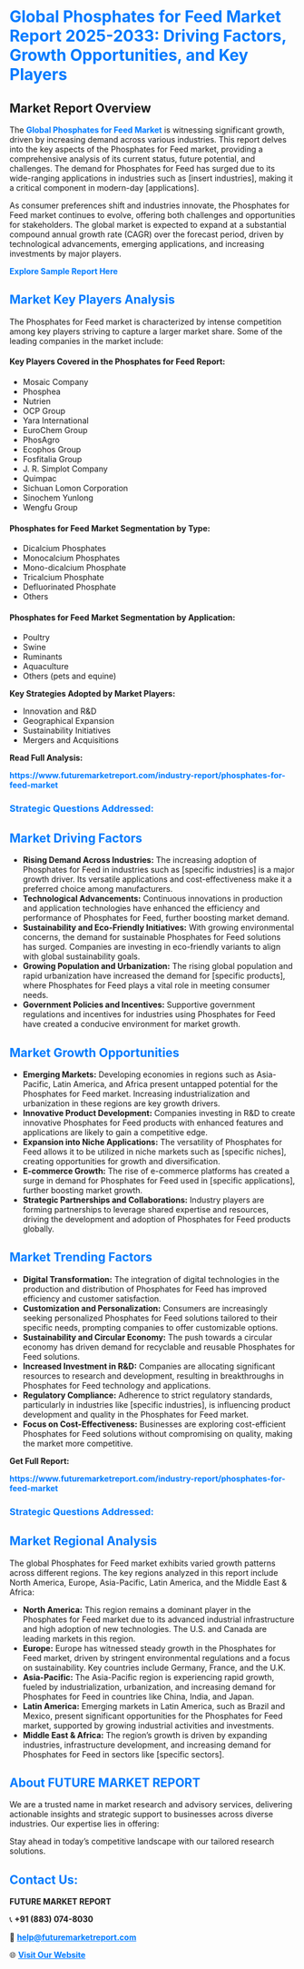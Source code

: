 <h1 style="color: #007BFF;">Global Phosphates for Feed Market Report 2025-2033: Driving Factors, Growth Opportunities, and Key Players</h1>

<section id="overview">
<h2>Market Report Overview</h2>
<p>The <a href="https://www.futuremarketreport.com/industry-report/phosphates-for-feed-market" style="color: #007BFF; text-decoration: none;"><strong>Global Phosphates for Feed Market</strong></a> is witnessing significant growth, driven by increasing demand across various industries. This report delves into the key aspects of the Phosphates for Feed market, providing a comprehensive analysis of its current status, future potential, and challenges. The demand for Phosphates for Feed has surged due to its wide-ranging applications in industries such as [insert industries], making it a critical component in modern-day [applications].</p>
<p>As consumer preferences shift and industries innovate, the Phosphates for Feed market continues to evolve, offering both challenges and opportunities for stakeholders. The global market is expected to expand at a substantial compound annual growth rate (CAGR) over the forecast period, driven by technological advancements, emerging applications, and increasing investments by major players.</p>
</section>

<section id="overview">
<p><a href="https://www.futuremarketreport.com/request-sample/reportId=55289" style="color: #007BFF; text-decoration: none;"><strong>Explore Sample Report Here</strong></a></p>
</section>

<section id="key-players">
<h2 style="color: #007BFF;">Market Key Players Analysis</h2>
<p>The Phosphates for Feed market is characterized by intense competition among key players striving to capture a larger market share. Some of the leading companies in the market include:</p>
<h4>Key Players Covered in the Phosphates for Feed Report:</h4>
<ul><li>Mosaic Company</li><li>Phosphea</li><li>Nutrien</li><li>OCP Group</li><li>Yara International</li><li>EuroChem Group</li><li>PhosAgro</li><li>Ecophos Group</li><li>Fosfitalia Group</li><li>J. R. Simplot Company</li><li>Quimpac</li><li>Sichuan Lomon Corporation</li><li>Sinochem Yunlong</li><li>Wengfu Group</li></ul>
<h4>Phosphates for Feed Market Segmentation by Type:</h4>
<ul><li>Dicalcium Phosphates</li><li>Monocalcium Phosphates</li><li>Mono-dicalcium Phosphate</li><li>Tricalcium Phosphate</li><li>Defluorinated Phosphate</li><li>Others</li></ul>

<h4>Phosphates for Feed Market Segmentation by Application:</h4>
<ul><li>Poultry</li><li>Swine</li><li>Ruminants</li><li>Aquaculture</li><li>Others (pets and equine)</li></ul>
<p><strong>Key Strategies Adopted by Market Players:</strong></p>
<ul>
<li>Innovation and R&D</li>
<li>Geographical Expansion</li>
<li>Sustainability Initiatives</li>
<li>Mergers and Acquisitions</li>
</ul>
</section>

<section>
<p><strong>Read Full Analysis: </strong></p><a href="https://www.futuremarketreport.com/industry-report/phosphates-for-feed-market" style="color: #007BFF; text-decoration: none;"><strong>https://www.futuremarketreport.com/industry-report/phosphates-for-feed-market</strong></a>
<h3 style="color: #007BFF;">Strategic Questions Addressed:</h3>
</section>

<section id="driving-factors">
<h2 style="color: #007BFF;">Market Driving Factors</h2>
<ul>
<li><strong>Rising Demand Across Industries:</strong> The increasing adoption of Phosphates for Feed in industries such as [specific industries] is a major growth driver. Its versatile applications and cost-effectiveness make it a preferred choice among manufacturers.</li>
<li><strong>Technological Advancements:</strong> Continuous innovations in production and application technologies have enhanced the efficiency and performance of Phosphates for Feed, further boosting market demand.</li>
<li><strong>Sustainability and Eco-Friendly Initiatives:</strong> With growing environmental concerns, the demand for sustainable Phosphates for Feed solutions has surged. Companies are investing in eco-friendly variants to align with global sustainability goals.</li>
<li><strong>Growing Population and Urbanization:</strong> The rising global population and rapid urbanization have increased the demand for [specific products], where Phosphates for Feed plays a vital role in meeting consumer needs.</li>
<li><strong>Government Policies and Incentives:</strong> Supportive government regulations and incentives for industries using Phosphates for Feed have created a conducive environment for market growth.</li>
</ul>
</section>

<section id="growth-opportunities">
<h2 style="color: #007BFF;">Market Growth Opportunities</h2>
<ul>
<li><strong>Emerging Markets:</strong> Developing economies in regions such as Asia-Pacific, Latin America, and Africa present untapped potential for the Phosphates for Feed market. Increasing industrialization and urbanization in these regions are key growth drivers.</li>
<li><strong>Innovative Product Development:</strong> Companies investing in R&D to create innovative Phosphates for Feed products with enhanced features and applications are likely to gain a competitive edge.</li>
<li><strong>Expansion into Niche Applications:</strong> The versatility of Phosphates for Feed allows it to be utilized in niche markets such as [specific niches], creating opportunities for growth and diversification.</li>
<li><strong>E-commerce Growth:</strong> The rise of e-commerce platforms has created a surge in demand for Phosphates for Feed used in [specific applications], further boosting market growth.</li>
<li><strong>Strategic Partnerships and Collaborations:</strong> Industry players are forming partnerships to leverage shared expertise and resources, driving the development and adoption of Phosphates for Feed products globally.</li>
</ul>
</section>

<section id="trending-factors">
<h2 style="color: #007BFF;">Market Trending Factors</h2>
<ul>
<li><strong>Digital Transformation:</strong> The integration of digital technologies in the production and distribution of Phosphates for Feed has improved efficiency and customer satisfaction.</li>
<li><strong>Customization and Personalization:</strong> Consumers are increasingly seeking personalized Phosphates for Feed solutions tailored to their specific needs, prompting companies to offer customizable options.</li>
<li><strong>Sustainability and Circular Economy:</strong> The push towards a circular economy has driven demand for recyclable and reusable Phosphates for Feed solutions.</li>
<li><strong>Increased Investment in R&D:</strong> Companies are allocating significant resources to research and development, resulting in breakthroughs in Phosphates for Feed technology and applications.</li>
<li><strong>Regulatory Compliance:</strong> Adherence to strict regulatory standards, particularly in industries like [specific industries], is influencing product development and quality in the Phosphates for Feed market.</li>
<li><strong>Focus on Cost-Effectiveness:</strong> Businesses are exploring cost-efficient Phosphates for Feed solutions without compromising on quality, making the market more competitive.</li>
</ul>
</section>

<section>
<p><strong>Get Full Report: </strong></p><a href="https://www.futuremarketreport.com/industry-report/phosphates-for-feed-market" style="color: #007BFF; text-decoration: none;"><strong>https://www.futuremarketreport.com/industry-report/phosphates-for-feed-market</strong></a>
<h3 style="color: #007BFF;">Strategic Questions Addressed:</h3>
</section>


<section id="regional-analysis">
<h2 style="color: #007BFF;">Market Regional Analysis</h2>
<p>The global Phosphates for Feed market exhibits varied growth patterns across different regions. The key regions analyzed in this report include North America, Europe, Asia-Pacific, Latin America, and the Middle East & Africa:</p>
<ul>
<li><strong>North America:</strong> This region remains a dominant player in the Phosphates for Feed market due to its advanced industrial infrastructure and high adoption of new technologies. The U.S. and Canada are leading markets in this region.</li>
<li><strong>Europe:</strong> Europe has witnessed steady growth in the Phosphates for Feed market, driven by stringent environmental regulations and a focus on sustainability. Key countries include Germany, France, and the U.K.</li>
<li><strong>Asia-Pacific:</strong> The Asia-Pacific region is experiencing rapid growth, fueled by industrialization, urbanization, and increasing demand for Phosphates for Feed in countries like China, India, and Japan.</li>
<li><strong>Latin America:</strong> Emerging markets in Latin America, such as Brazil and Mexico, present significant opportunities for the Phosphates for Feed market, supported by growing industrial activities and investments.</li>
<li><strong>Middle East & Africa:</strong> The region’s growth is driven by expanding industries, infrastructure development, and increasing demand for Phosphates for Feed in sectors like [specific sectors].</li>
</ul>
</section>

<footer>
<h2 style="color: #007BFF;">About FUTURE MARKET REPORT</h2>
<p>We are a trusted name in market research and advisory services, delivering actionable insights and strategic support to businesses across diverse industries. Our expertise lies in offering:</p>

<p>Stay ahead in today’s competitive landscape with our tailored research solutions.</p>

<h2 style="color: #007BFF;">Contact Us:</h2>
<p><strong>FUTURE MARKET REPORT</strong></p>
<p>📞 <strong>+91 (883) 074-8030</strong></p>
<p>📧 <strong><a href="mailto:help@futuremarketreport.com" style="color: #007BFF;">help@futuremarketreport.com</a></strong></p>
<p>🌐 <strong><a href="https://www.futuremarketreport.com/" style="color: #007BFF;">Visit Our Website</a></strong></p>
</footer>